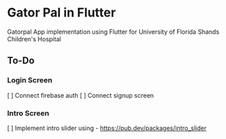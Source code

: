 # Gator Pal in Flutter
Gatorpal App implementation using Flutter for University of Florida Shands Children's Hospital
## To-Do
### Login Screen
[ ] Connect firebase auth
[ ] Connect signup screen
### Intro Screen
[ ] Implement intro slider using  - https://pub.dev/packages/intro_slider

